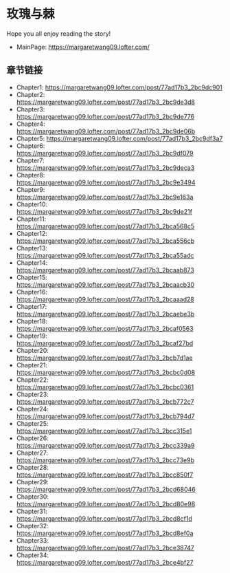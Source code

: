 # 玫瑰与棘
Hope you all enjoy reading the story!
* MainPage: https://margaretwang09.lofter.com/

## 章节链接
* Chapter1: https://margaretwang09.lofter.com/post/77ad17b3_2bc9dc901
* Chapter2: https://margaretwang09.lofter.com/post/77ad17b3_2bc9de3d8
* Chapter3: https://margaretwang09.lofter.com/post/77ad17b3_2bc9de776
* Chapter4: https://margaretwang09.lofter.com/post/77ad17b3_2bc9de06b
* Chapter5: https://margaretwang09.lofter.com/post/77ad17b3_2bc9df3a7
* Chapter6: https://margaretwang09.lofter.com/post/77ad17b3_2bc9df079
* Chapter7: https://margaretwang09.lofter.com/post/77ad17b3_2bc9deca3
* Chapter8: https://margaretwang09.lofter.com/post/77ad17b3_2bc9e3494
* Chapter9: https://margaretwang09.lofter.com/post/77ad17b3_2bc9e163a
* Chapter10: https://margaretwang09.lofter.com/post/77ad17b3_2bc9de21f
* Chapter11: https://margaretwang09.lofter.com/post/77ad17b3_2bca568c5
* Chapter12: https://margaretwang09.lofter.com/post/77ad17b3_2bca556cb
* Chapter13: https://margaretwang09.lofter.com/post/77ad17b3_2bca55adc
* Chapter14: https://margaretwang09.lofter.com/post/77ad17b3_2bcaab873
* Chapter15: https://margaretwang09.lofter.com/post/77ad17b3_2bcaacb30
* Chapter16: https://margaretwang09.lofter.com/post/77ad17b3_2bcaaad28
* Chapter17: https://margaretwang09.lofter.com/post/77ad17b3_2bcaebe3b
* Chapter18: https://margaretwang09.lofter.com/post/77ad17b3_2bcaf0563
* Chapter19: https://margaretwang09.lofter.com/post/77ad17b3_2bcaf27bd
* Chapter20: https://margaretwang09.lofter.com/post/77ad17b3_2bcb7d1ae
* Chapter21: https://margaretwang09.lofter.com/post/77ad17b3_2bcbc0d08
* Chapter22: https://margaretwang09.lofter.com/post/77ad17b3_2bcbc0361
* Chapter23: https://margaretwang09.lofter.com/post/77ad17b3_2bcb772c7
* Chapter24: https://margaretwang09.lofter.com/post/77ad17b3_2bcb794d7
* Chapter25: https://margaretwang09.lofter.com/post/77ad17b3_2bcc315e1
* Chapter26: https://margaretwang09.lofter.com/post/77ad17b3_2bcc339a9
* Chapter27: https://margaretwang09.lofter.com/post/77ad17b3_2bcc73e9b
* Chapter28: https://margaretwang09.lofter.com/post/77ad17b3_2bcc850f7
* Chapter29: https://margaretwang09.lofter.com/post/77ad17b3_2bcd68046
* Chapter30: https://margaretwang09.lofter.com/post/77ad17b3_2bcd80e98
* Chapter31: https://margaretwang09.lofter.com/post/77ad17b3_2bcd8cf1d
* Chapter32: https://margaretwang09.lofter.com/post/77ad17b3_2bcd8ef0a
* Chapter33: https://margaretwang09.lofter.com/post/77ad17b3_2bce38747
* Chapter34: https://margaretwang09.lofter.com/post/77ad17b3_2bce4bf27
